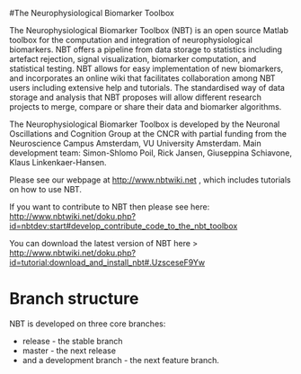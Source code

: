 #The Neurophysiological Biomarker Toolbox

The Neurophysiological Biomarker Toolbox (NBT) is an open source Matlab toolbox for the computation and integration of neurophysiological biomarkers. NBT offers a pipeline from data storage to statistics including artefact rejection, signal visualization, biomarker computation, and statistical testing. NBT allows for easy implementation of new biomarkers, and incorporates an online wiki that facilitates collaboration among NBT users including extensive help and tutorials. The standardised way of data storage and analysis that NBT proposes will allow different research projects to merge, compare or share their data and biomarker algorithms.

The Neurophysiological Biomarker Toolbox is developed by the Neuronal Oscillations and Cognition Group at the CNCR with partial funding from the Neuroscience Campus Amsterdam, VU University Amsterdam.
Main development team: Simon-Shlomo Poil, Rick Jansen, Giuseppina Schiavone, Klaus Linkenkaer-Hansen. 

Please see our webpage at http://www.nbtwiki.net , which includes tutorials on how to use NBT.


If you want to contribute to NBT then please see here: http://www.nbtwiki.net/doku.php?id=nbtdev:start#develop_contribute_code_to_the_nbt_toolbox

 You can download the latest version of NBT here > http://www.nbtwiki.net/doku.php?id=tutorial:download_and_install_nbt#.UzsceseF9Yw

# Branch structure

NBT is developed on three core branches:
 * release - the stable branch
 * master  - the next release
 * and a development branch - the next feature branch.
 
 
 
 





